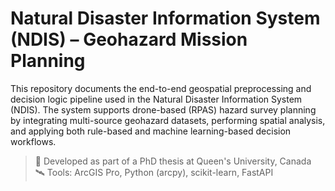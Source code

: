 # Natural Disaster Information System (NDIS) – Geohazard Mission Planning

This repository documents the end-to-end geospatial preprocessing and decision logic pipeline used in the Natural Disaster Information System (NDIS). The system supports drone-based (RPAS) hazard survey planning by integrating multi-source geohazard datasets, performing spatial analysis, and applying both rule-based and machine learning-based decision workflows.

> 📍 Developed as part of a PhD thesis at Queen's University, Canada  
> 🛰️ Tools: ArcGIS Pro, Python (arcpy), scikit-learn, FastAPI
